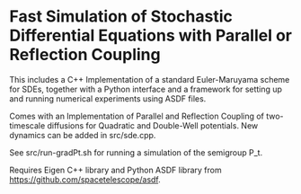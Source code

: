# Fast Simulation of Stochastic Differential Equations with Parallel or Reflection Coupling

This includes a C++ Implementation of a standard Euler-Maruyama scheme for SDEs, 
together with a Python interface and a framework for setting up and running numerical 
experiments using ASDF files.

Comes with an Implementation of Parallel and Reflection Coupling of two-timescale diffusions for 
Quadratic and Double-Well potentials.
New dynamics can be added in src/sde.cpp.

See src/run-gradPt.sh for running a simulation of the semigroup P_t.

Requires Eigen C++ library and Python ASDF library from https://github.com/spacetelescope/asdf.

